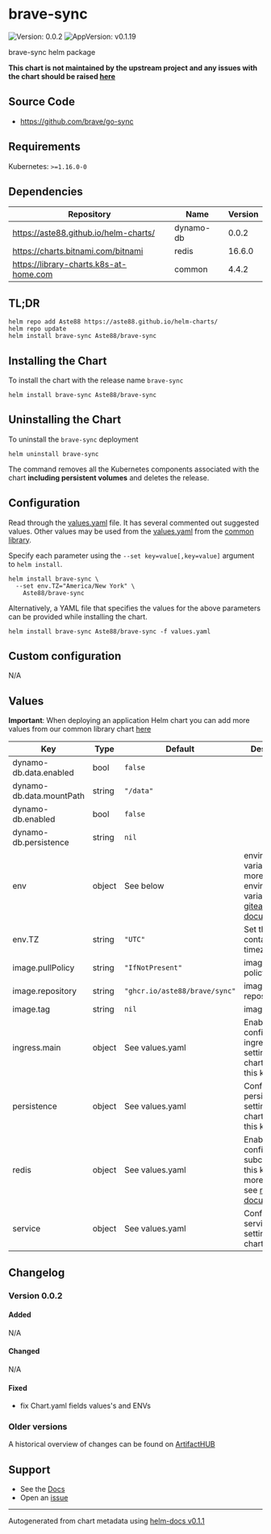 # brave-sync

![Version: 0.0.2](https://img.shields.io/badge/Version-0.0.2-informational?style=flat-square) ![AppVersion: v0.1.19](https://img.shields.io/badge/AppVersion-v0.1.19-informational?style=flat-square)

brave-sync helm package

**This chart is not maintained by the upstream project and any issues with the chart should be raised [here](https://github.com/Aste88/helm-charts/issues/new/choose)**

## Source Code

* <https://github.com/brave/go-sync>

## Requirements

Kubernetes: `>=1.16.0-0`

## Dependencies

| Repository | Name | Version |
|------------|------|---------|
| https://aste88.github.io/helm-charts/ | dynamo-db | 0.0.2 |
| https://charts.bitnami.com/bitnami | redis | 16.6.0 |
| https://library-charts.k8s-at-home.com | common | 4.4.2 |

## TL;DR

```console
helm repo add Aste88 https://aste88.github.io/helm-charts/
helm repo update
helm install brave-sync Aste88/brave-sync
```

## Installing the Chart

To install the chart with the release name `brave-sync`

```console
helm install brave-sync Aste88/brave-sync
```

## Uninstalling the Chart

To uninstall the `brave-sync` deployment

```console
helm uninstall brave-sync
```

The command removes all the Kubernetes components associated with the chart **including persistent volumes** and deletes the release.

## Configuration

Read through the [values.yaml](./values.yaml) file. It has several commented out suggested values.
Other values may be used from the [values.yaml](https://github.com/k8s-at-home/library-charts/tree/main/charts/stable/common/values.yaml) from the [common library](https://github.com/k8s-at-home/library-charts/tree/main/charts/stable/common).

Specify each parameter using the `--set key=value[,key=value]` argument to `helm install`.

```console
helm install brave-sync \
  --set env.TZ="America/New York" \
    Aste88/brave-sync
```

Alternatively, a YAML file that specifies the values for the above parameters can be provided while installing the chart.

```console
helm install brave-sync Aste88/brave-sync -f values.yaml
```

## Custom configuration

N/A

## Values

**Important**: When deploying an application Helm chart you can add more values from our common library chart [here](https://github.com/k8s-at-home/library-charts/tree/main/charts/stable/common)

| Key | Type | Default | Description |
|-----|------|---------|-------------|
| dynamo-db.data.enabled | bool | `false` |  |
| dynamo-db.data.mountPath | string | `"/data"` |  |
| dynamo-db.enabled | bool | `false` |  |
| dynamo-db.persistence | string | `nil` |  |
| env | object | See below | environment variables. See more environment variables in the [gitea documentation](https://gitea.org/docs). |
| env.TZ | string | `"UTC"` | Set the container timezone |
| image.pullPolicy | string | `"IfNotPresent"` | image pull policy |
| image.repository | string | `"ghcr.io/aste88/brave/sync"` | image repository |
| image.tag | string | `nil` | image tag |
| ingress.main | object | See values.yaml | Enable and configure ingress settings for the chart under this key. |
| persistence | object | See values.yaml | Configure persistence settings for the chart under this key. |
| redis | object | See values.yaml | Enable and configure redis subchart under this key.    For more options see [redis chart documentation](https://github.com/bitnami/charts/tree/master/bitnami/redis) |
| service | object | See values.yaml | Configures service settings for the chart. |

## Changelog

### Version 0.0.2

#### Added

N/A

#### Changed

N/A

#### Fixed

* fix Chart.yaml fields values's and ENVs

### Older versions

A historical overview of changes can be found on [ArtifactHUB](https://artifacthub.io/packages/helm/aste88-helm-charts/brave-sync?modal=changelog)

## Support

- See the [Docs](https://docs.k8s-at-home.com/our-helm-charts/getting-started/)
- Open an [issue](https://github.com/Aste88/helm-charts/issues/new/choose)

----------------------------------------------
Autogenerated from chart metadata using [helm-docs v0.1.1](https://github.com/k8s-at-home/helm-docs/releases/v0.1.1)

